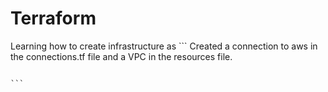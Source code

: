 # Terraform
Learning how to create infrastructure as ```
Created a connection to aws in the connections.tf file and a VPC in the resources file.

``````

```
